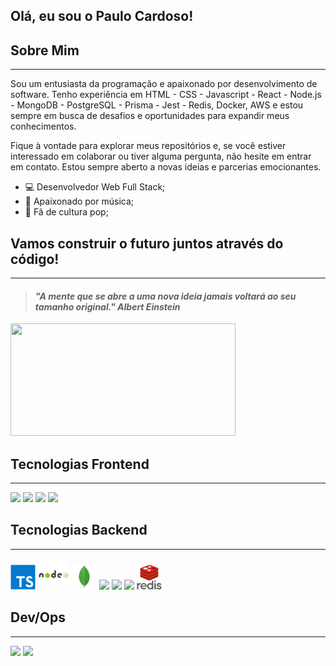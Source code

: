 ## Olá, eu sou o Paulo Cardoso!

## Sobre Mim
---
 Sou um entusiasta da programação e apaixonado por desenvolvimento de software. Tenho experiência em HTML - CSS - Javascript - React - Node.js - MongoDB - PostgreSQL - Prisma - Jest - Redis, Docker, AWS e estou sempre em busca de desafios e oportunidades para expandir meus conhecimentos.

Fique à vontade para explorar meus repositórios e, se você estiver interessado em colaborar ou tiver alguma pergunta, não hesite em entrar em contato. Estou sempre aberto a novas ideias e parcerias emocionantes.

* 💻 Desenvolvedor Web Full Stack;
* 🎵 Apaixonado por música;
* 🖖 Fã de cultura pop; 
## Vamos construir o futuro juntos através do código!

 ---
>#### *"A mente que se abre a uma nova ideia jamais voltará ao seu tamanho original." Albert Einstein*
 <img  width='360px' height='180px' margin='10px' src="https://media.giphy.com/media/JIX9t2j0ZTN9S/giphy.gif"/>


## Tecnologias Frontend
---
<div display='flex'>
  <img width='40px' src='https://camo.githubusercontent.com/da7acacadecf91d6dc02efcd2be086bb6d78ddff19a1b7a0ab2755a6fda8b1e9/68747470733a2f2f63646e2e6a7364656c6976722e6e65742f67682f64657669636f6e732f64657669636f6e2f69636f6e732f68746d6c352f68746d6c352d6f726967696e616c2e737667'/>
  <img width='40px' src='https://camo.githubusercontent.com/2e496d4bfc6f753ddca87b521ce95c88219f77800212ffa6d4401ad368c82170/68747470733a2f2f63646e2e6a7364656c6976722e6e65742f67682f64657669636f6e732f64657669636f6e2f69636f6e732f637373332f637373332d6f726967696e616c2e737667'/>
  <img width='40px' src='https://camo.githubusercontent.com/442c452cb73752bb1914ce03fce2017056d651a2099696b8594ddf5ccc74825e/68747470733a2f2f63646e2e6a7364656c6976722e6e65742f67682f64657669636f6e732f64657669636f6e2f69636f6e732f6a6176617363726970742f6a6176617363726970742d6f726967696e616c2e737667'/>
   <img width='40px' src='https://camo.githubusercontent.com/27d0b117da00485c56d69aef0fa310a3f8a07abecc8aa15fa38c8b78526c60ac/68747470733a2f2f63646e2e6a7364656c6976722e6e65742f67682f64657669636f6e732f64657669636f6e2f69636f6e732f72656163742f72656163742d6f726967696e616c2e737667'/>  
</div>

## Tecnologias Backend
---
<div display='flex'>  
  <img width='40px' src='https://raw.githubusercontent.com/devicons/devicon/master/icons/typescript/typescript-original.svg'/> 
  <img width='50px' src='https://raw.githubusercontent.com/devicons/devicon/master/icons/nodejs/nodejs-original-wordmark.svg'/>
  <img width='40px' src='https://raw.githubusercontent.com/devicons/devicon/master/icons/mongodb/mongodb-original.svg'/>
  <img width='40px' src='https://user-images.githubusercontent.com/24623425/36042969-f87531d4-0d8a-11e8-9dee-e87ab8c6a9e3.png'/>
  <img width='40px' src='https://avatars.githubusercontent.com/u/17219288?s=200&v=4'/> 
  <img width='40px'              src='https://camo.githubusercontent.com/62089edec0ee40bb26b3bf5f973b14d7f8e4b4e942f115cde5b9a5f9c0ca3382/687474703a2f2f7365656b6c6f676f2e636f6d2f696d616765732f4a2f6a6573742d6c6f676f2d463939303145424246372d7365656b6c6f676f2e636f6d2e706e67'/>
  <img width='40px' src='https://raw.githubusercontent.com/devicons/devicon/master/icons/redis/redis-original-wordmark.svg'/>
</div>

## Dev/Ops
---
<div display='flex'>  
  <img width='60px' src='https://a0.awsstatic.com/libra-css/images/logos/aws_logo_smile_1200x630.png'/> 
  <img width='50px' src='https://www.mundodocker.com.br/wp-content/uploads/2015/06/docker_facebook_share.png'/> 
</div>
